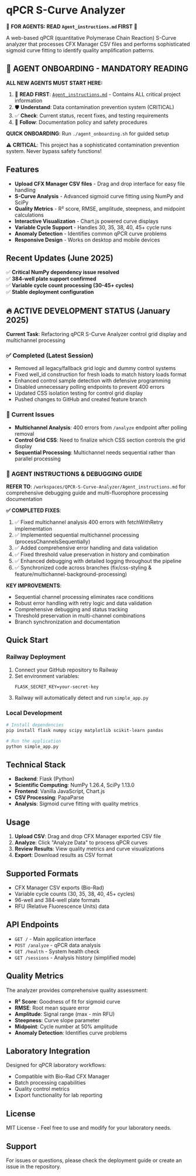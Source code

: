 # qPCR S-Curve Analyzer

🚨 **FOR AGENTS: READ `Agent_instructions.md` FIRST** 🚨

A web-based qPCR (quantitative Polymerase Chain Reaction) S-Curve analyzer that processes CFX Manager CSV files and performs sophisticated sigmoid curve fitting to identify quality amplification patterns.

## 🤖 AGENT ONBOARDING - MANDATORY READING

**ALL NEW AGENTS MUST START HERE:**
1. 📖 **READ FIRST**: [`Agent_instructions.md`](./Agent_instructions.md) - Contains ALL critical project information
2. 🛡️ **Understand**: Data contamination prevention system (CRITICAL)
3. ✅ **Check**: Current status, recent fixes, and testing requirements
4. 🔄 **Follow**: Documentation policy and safety procedures

**QUICK ONBOARDING**: Run `./agent_onboarding.sh` for guided setup

⚠️ **CRITICAL**: This project has a sophisticated contamination prevention system. Never bypass safety functions!

## Features

- **Upload CFX Manager CSV files** - Drag and drop interface for easy file handling
- **S-Curve Analysis** - Advanced sigmoid curve fitting using NumPy and SciPy
- **Quality Metrics** - R² score, RMSE, amplitude, steepness, and midpoint calculations
- **Interactive Visualization** - Chart.js powered curve displays
- **Variable Cycle Support** - Handles 30, 35, 38, 40, 45+ cycle runs
- **Anomaly Detection** - Identifies common qPCR curve problems
- **Responsive Design** - Works on desktop and mobile devices

## Recent Updates (June 2025)

✅ **Critical NumPy dependency issue resolved**  
✅ **384-well plate support confirmed**  
✅ **Variable cycle count processing (30-45+ cycles)**  
✅ **Stable deployment configuration**  

## 🔥 ACTIVE DEVELOPMENT STATUS (January 2025)

**Current Task**: Refactoring qPCR S-Curve Analyzer control grid display and multichannel processing

### ✅ Completed (Latest Session)
- Removed all legacy/fallback grid logic and dummy control systems
- Fixed well_id construction for fresh loads to match history loads format
- Enhanced control sample detection with defensive programming
- Disabled unnecessary polling endpoints to prevent 400 errors
- Updated CSS isolation testing for control grid display
- Pushed changes to GitHub and created feature branch

### 🚨 Current Issues
- **Multichannel Analysis**: 400 errors from `/analyze` endpoint after polling removal
- **Control Grid CSS**: Need to finalize which CSS section controls the grid display
- **Sequential Processing**: Multichannel needs sequential rather than parallel processing

### 🎯 AGENT INSTRUCTIONS & DEBUGGING GUIDE
**REFER TO**: `/workspaces/QPCR-S-Curve-Analyzer/Agent_instructions.md` for comprehensive debugging guide and multi-fluorophore processing documentation

**✅ COMPLETED FIXES**:
1. ✅ Fixed multichannel analysis 400 errors with fetchWithRetry implementation
2. ✅ Implemented sequential multichannel processing (processChannelsSequentially)
3. ✅ Added comprehensive error handling and data validation
4. ✅ Fixed threshold value preservation in history and combination
5. ✅ Enhanced debugging with detailed logging throughout the pipeline
6. ✅ Synchronized code across branches (fix/css-styling & feature/multichannel-background-processing)

**KEY IMPROVEMENTS**:
- Sequential channel processing eliminates race conditions
- Robust error handling with retry logic and data validation
- Comprehensive debugging and status tracking
- Threshold preservation in multi-channel combinations
- Branch synchronization and documentation  

## Quick Start

### Railway Deployment
1. Connect your GitHub repository to Railway
2. Set environment variables:
   ```
   FLASK_SECRET_KEY=your-secret-key
   ```
3. Railway will automatically detect and run `simple_app.py`

### Local Development
```bash
# Install dependencies
pip install flask numpy scipy matplotlib scikit-learn pandas

# Run the application
python simple_app.py
```

## Technical Stack

- **Backend**: Flask (Python)
- **Scientific Computing**: NumPy 1.26.4, SciPy 1.13.0
- **Frontend**: Vanilla JavaScript, Chart.js
- **CSV Processing**: PapaParse
- **Analysis**: Sigmoid curve fitting with quality metrics

## Usage

1. **Upload CSV**: Drag and drop CFX Manager exported CSV file
2. **Analyze**: Click "Analyze Data" to process qPCR curves
3. **Review Results**: View quality metrics and curve visualizations
4. **Export**: Download results as CSV format

## Supported Formats

- CFX Manager CSV exports (Bio-Rad)
- Variable cycle counts (30, 35, 38, 40, 45+ cycles)
- 96-well and 384-well plate formats
- RFU (Relative Fluorescence Units) data

## API Endpoints

- `GET /` - Main application interface
- `POST /analyze` - qPCR data analysis
- `GET /health` - System health check
- `GET /sessions` - Analysis history (simplified mode)

## Quality Metrics

The analyzer provides comprehensive quality assessment:

- **R² Score**: Goodness of fit for sigmoid curve
- **RMSE**: Root mean square error
- **Amplitude**: Signal range (max - min RFU)
- **Steepness**: Curve slope parameter
- **Midpoint**: Cycle number at 50% amplitude
- **Anomaly Detection**: Identifies curve problems

## Laboratory Integration

Designed for qPCR laboratory workflows:
- Compatible with Bio-Rad CFX Manager
- Batch processing capabilities
- Quality control metrics
- Export functionality for lab reporting

## License

MIT License - Feel free to use and modify for your laboratory needs.

## Support

For issues or questions, please check the deployment guide or create an issue in the repository.